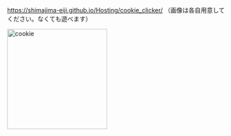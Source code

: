 https://shimajima-eiji.github.io/Hosting/cookie_clicker/
（画像は各自用意してください。なくても遊べます）

<img width="231" alt="cookie" src="https://user-images.githubusercontent.com/15845907/120911691-38934f80-c6c4-11eb-9c45-6d534b8469bf.png">
